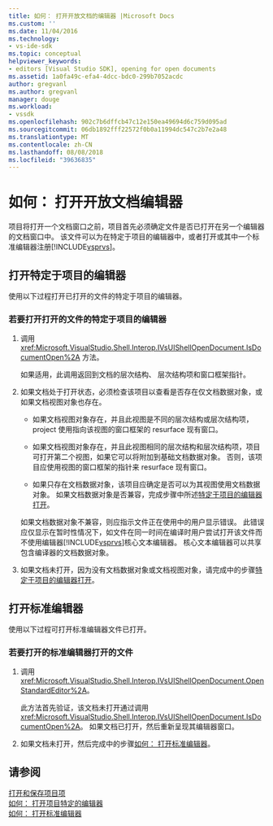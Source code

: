```yaml
---
title: 如何： 打开开放文档的编辑器 |Microsoft Docs
ms.custom: ''
ms.date: 11/04/2016
ms.technology:
- vs-ide-sdk
ms.topic: conceptual
helpviewer_keywords:
- editors [Visual Studio SDK], opening for open documents
ms.assetid: 1a0fa49c-efa4-4dcc-bdc0-299b7052acdc
author: gregvanl
ms.author: gregvanl
manager: douge
ms.workload:
- vssdk
ms.openlocfilehash: 902c7b6dffcb47c12e150ea49694d6c759d095ad
ms.sourcegitcommit: 06db1892fff22572f0b0a11994dc547c2b7e2a48
ms.translationtype: MT
ms.contentlocale: zh-CN
ms.lasthandoff: 08/08/2018
ms.locfileid: "39636835"
---
```

# <a name="how-to-open-editors-for-open-documents"></a>如何： 打开开放文档编辑器
项目将打开一个文档窗口之前，项目首先必须确定文件是否已打开在另一个编辑器的文档窗口中。 该文件可以为在特定于项目的编辑器中，或者打开或其中一个标准编辑器注册[!INCLUDE[vsprvs](../code-quality/includes/vsprvs_md.md)]。  
  
## <a name="open-a-project-specific-editor"></a>打开特定于项目的编辑器  
 使用以下过程打开已打开的文件的特定于项目的编辑器。  
  
### <a name="to-open-a-project-specific-editor-for-an-open-file"></a>若要打开打开的文件的特定于项目的编辑器  
  
1.  调用 <xref:Microsoft.VisualStudio.Shell.Interop.IVsUIShellOpenDocument.IsDocumentOpen%2A> 方法。  
  
     如果适用，此调用返回到文档的层次结构、 层次结构项和窗口框架指针。  
  
2.  如果文档处于打开状态，必须检查该项目以查看是否存在仅文档数据对象，或如果文档视图对象也存在。  
  
    -   如果文档视图对象存在，并且此视图是不同的层次结构或层次结构项，project 使用指向该视图的窗口框架的 resurface 现有窗口。  
  
    -   如果文档视图对象存在，并且此视图相同的层次结构和层次结构项，项目可打开第二个视图，如果它可以将附加到基础文档数据对象。 否则，该项目应使用视图的窗口框架的指针来 resurface 现有窗口。  
  
    -   如果只存在文档数据对象，该项目应确定是否可以为其视图使用文档数据对象。 如果文档数据对象是否兼容，完成步骤中所述[特定于项目的编辑器打开](../extensibility/how-to-open-project-specific-editors.md)。  
  
     如果文档数据对象不兼容，则应指示文件正在使用中的用户显示错误。 此错误应仅显示在暂时性情况下，如文件在同一时间在编译时用户尝试打开该文件而不使用编辑器[!INCLUDE[vsprvs](../code-quality/includes/vsprvs_md.md)]核心文本编辑器。 核心文本编辑器可以共享包含编译器的文档数据对象。  
  
3.  如果文档未打开，因为没有文档数据对象或文档视图对象，请完成中的步骤[特定于项目的编辑器打开](../extensibility/how-to-open-project-specific-editors.md)。  
  
## <a name="open-a-standard-editor"></a>打开标准编辑器  
 使用以下过程可打开标准编辑器文件已打开。  
  
### <a name="to-open-a-standard-editor-for-an-open-file"></a>若要打开的标准编辑器打开的文件  
  
1.  调用 <xref:Microsoft.VisualStudio.Shell.Interop.IVsUIShellOpenDocument.OpenStandardEditor%2A>。  
  
     此方法首先验证，该文档未打开通过调用<xref:Microsoft.VisualStudio.Shell.Interop.IVsUIShellOpenDocument.IsDocumentOpen%2A>。 如果文档已打开，然后重新呈现其编辑器窗口。  
  
2.  如果文档未打开，然后完成中的步骤[如何： 打开标准编辑器](../extensibility/how-to-open-standard-editors.md)。  
  
## <a name="see-also"></a>请参阅  
 [打开和保存项目项](../extensibility/internals/opening-and-saving-project-items.md)   
 [如何： 打开项目特定的编辑器](../extensibility/how-to-open-project-specific-editors.md)   
 [如何： 打开标准编辑器](../extensibility/how-to-open-standard-editors.md)
